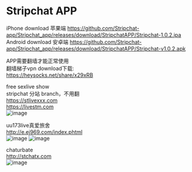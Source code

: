 # Stripchat APP
iPhone download  苹果端
https://github.com/Stripchat-app/Stripchat_app/releases/download/StripchatAPP/Stripchat-1.0.2.ipa  
Android download  安卓端
https://github.com/Stripchat-app/Stripchat_app/releases/download/StripchatAPP/Stripchat-v1.0.2.apk  

APP需要翻墙才能正常使用  
翻墙梯子vpn download下载:  
https://heysocks.net/share/x29xRB  
  
  
free sexlive show  
stripchat 分站 branch，不用翻  
https://stlivexxx.com  
https://livestm.com  
<img src="https://github.com/stripchat-kiki-2025/stlivexxx/blob/main/image/938d22c6.png" alt="image" style="max-width: 100%;">
  
  
  
uu173live真爱旅舍  
http://e.ej969.com/index.phtml  
<img src="https://github.com/stripchat-kiki-2025/stlivexxx/blob/main/image/banner468x60_live173.gif" alt="image" style="max-width: 100%;">
<img src="https://github.com/stripchat-kiki-2025/stlivexxx/blob/main/image/love173.jpg" alt="image" style="max-width: 100%;">  
  
  
  
chaturbate  
http://stchatx.com  
<img src="https://github.com/stripchat-kiki-2025/stlivexxx/blob/main/image/BBanner-728.jpg" alt="image" style="max-width: 100%;">  
